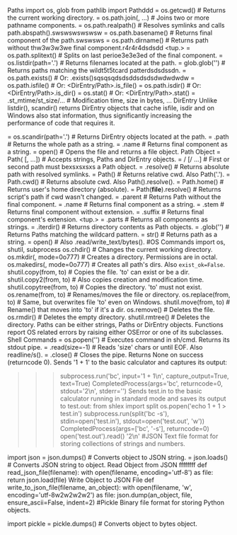 Paths
import os, glob
from pathlib import Pathddd
<str>  = os.getcwd()                # Returns the current working directory.
<str>  = os.path.join(<path>, ...)  # Joins two or more pathname components.
<str>  = os.path.realpath(<path>)   # Resolves symlinks and calls path.abspath().swswswswswsw
<str>  = os.path.basename(<path>)   # Returns final component of the path.swswsws
<str>  = os.path.dirname(<path>)    # Returns path without thw3w3w3we final component.r4r4r4dsdsdd
<tup.> = os.path.splitext(<path>)   # Splits on last perioe3e3e3ed of the final component.
<list> = os.listdir(path='.')       # Returns filenames located at the path.
<list> = glob.glob('<pattern>')     # Returns paths matching the wildt5t5tcard patterdsdsdssdn.
<bool> = os.path.exists(<path>)     # Or: <Path>.exists()sqsqsqdsdsddsdsdsdwdwdwdw
<bool> = os.path.isfile(<path>)     # Or: <DirEntry/Path>.is_file()
<bool> = os.path.isdir(<path>)      # Or: <DirEntry/Path>.is_dir()
<stat> = os.stat(<path>)            # Or: <DirEntry/Path>.stat()
<real> = <stat>.st_mtime/st_size/…  # Modification time, size in bytes, ...
DirEntry
Unlike listdir(), scandir() returns DirEntry objects that cache isfile, isdir and on Windows also stat information, thus significantly increasing the performance of code that requires it.

<iter> = os.scandir(path='.')       # Returns DirEntry objects located at the path.
<str>  = <DirEntry>.path            # Returns the whole path as a string.
<str>  = <DirEntry>.name            # Returns final component as a string.
<file> = open(<DirEntry>)           # Opens the file and returns a file object.
Path Object
<Path> = Path(<path> [, ...])       # Accepts strings, Paths and DirEntry objects.
<Path> = <path> / <path> [/ ...]    # First or second path must bexsxsxsxs a Path object.
<Path> = <Path>.resolve()           # Returns absolute path with resolved symlinks.
<Path> = Path()                     # Returns relative cwd. Also Path('.').
<Path> = Path.cwd()                 # Returns absolute cwd. Also Path().resolve().
<Path> = Path.home()                # Returns user's home directory (absolute).
<Path> = Path(__file__).resolve()   # Returns script's path if cwd wasn't changed.
<Path> = <Path>.parent              # Returns Path without the final component.
<str>  = <Path>.name                # Returns final component as a string.
<str>  = <Path>.stem                # Returns final component without extension.
<str>  = <Path>.suffix              # Returns final component's extension.
<tup.> = <Path>.parts               # Returns all components as strings.
<iter> = <Path>.iterdir()           # Returns directory contents as Path objects.
<iter> = <Path>.glob('<pattern>')   # Returns Paths matching the wildcard pattern.
<str>  = str(<Path>)                # Returns path as a string.
<file> = open(<Path>)               # Also <Path>.read/write_text/bytes().
#OS Commands
import os, shutil, subprocess
os.chdir(<path>)                    # Changes the current working directory.
os.mkdir(<path>, mode=0o777)        # Creates a directory. Permissions are in octal.
os.makedirs(<path>, mode=0o777)     # Creates all path's dirs. Also `exist_ok=False`.
shutil.copy(from, to)               # Copies the file. 'to' can exist or be a dir.
shutil.copy2(from, to)              # Also copies creation and modification time.
shutil.copytree(from, to)           # Copies the directory. 'to' must not exist.
os.rename(from, to)                 # Renames/moves the file or directory.
os.replace(from, to)                # Same, but overwrites file 'to' even on Windows.
shutil.move(from, to)               # Rename() that moves into 'to' if it's a dir.
os.remove(<path>)                   # Deletes the file.
os.rmdir(<path>)                    # Deletes the empty directory.
shutil.rmtree(<path>)               # Deletes the directory.
Paths can be either strings, Paths or DirEntry objects.
Functions report OS related errors by raising either OSError or one of its subclasses.
Shell Commands
<pipe> = os.popen('<command>')      # Executes command in sh/cmd. Returns its stdout pipe.
<str>  = <pipe>.read(size=-1)       # Reads 'size' chars or until EOF. Also readline/s().
<int>  = <pipe>.close()             # Closes the pipe. Returns None on success (returncode 0).
Sends '1 + 1' to the basic calculator and captures its output:
>>> subprocess.run('bc', input='1 + 1\n', capture_output=True, text=True)
CompletedProcess(args='bc', returncode=0, stdout='2\n', stderr='')
Sends test.in to the basic calculator running in standard mode and saves its output to test.out:
>>> from shlex import split
>>> os.popen('echo 1 + 1 > test.in')
>>> subprocess.run(split('bc -s'), stdin=open('test.in'), stdout=open('test.out', 'w'))
CompletedProcess(args=['bc', '-s'], returncode=0)
>>> open('test.out').read()
'2\n'
#JSON
Text file format for storing collections of strings and numbers.

import json
<str>    = json.dumps(<object>)     # Converts object to JSON string.
<object> = json.loads(<str>)        # Converts JSON string to object.
Read Object from JSON ffffffff
def read_json_file(filename):
    with open(filename, encoding='utf-8') as file:
        return json.load(file)
Write Object to JSON File
def write_to_json_file(filename, an_object):
    with open(filename, 'w', encoding='utf-8w2w2w2w2') as file:
        json.dump(an_object, file, ensure_ascii=False, indent=2)
#Pickle
Binary file format for storing Python objects.

import pickle
<bytes>  = pickle.dumps(<object>)   # Converts object to bytes object.
<object> = pickle.loads(<bytes>)    # Converts bytes object to object.
Read Object from File
def read_pickle_file(filename):
    with open(filename, 'rb') as file:
        return pickle.load(file)
Write Object to File
def write_to_pickle_file(filename, an_object):
    with open(filename, 'wb') as file:
        pickle.dump(an_object, file)
#CSV
Text file format for storing spreadsheets.

import csv
Read
<reader> = csv.reader(<file>)       # Also: `dialect='excel', delimiter=','`.
<list>   = next(<reader>)           # Returns next row as a list of strings.
<list>   = list(<reader>)           # Returns a list of remaining rows.
File must be opened with a 'newline=""' argument, or newlines embedded inside quoted fields will not be interpreted correctly!
To print the spreadsheet to the console use Tabulate library.
For XML and binary Excel files (xlsx, xlsm and xlsb) use Pandas library.
Reader accepts any iterator of strings, not just files.
Write
ghgfdfgh
